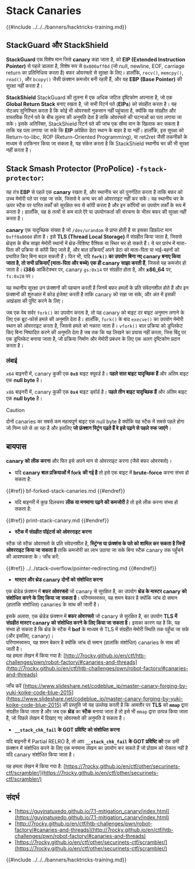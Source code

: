 # Stack Canaries

{{#include ../../../banners/hacktricks-training.md}}

## **StackGuard और StackShield**

**StackGuard** एक विशेष मान जिसे **canary** कहा जाता है, को **EIP (Extended Instruction Pointer)** से पहले डालता है, विशेष रूप से `0x000aff0d` (जो null, newline, EOF, carriage return का प्रतिनिधित्व करता है) बफर ओवरफ्लो से सुरक्षा के लिए। हालाँकि, `recv()`, `memcpy()`, `read()`, और `bcopy()` जैसी फ़ंक्शन कमजोर बनी रहती हैं, और यह **EBP (Base Pointer)** की सुरक्षा नहीं करता है।

**StackShield** StackGuard की तुलना में एक अधिक जटिल दृष्टिकोण अपनाता है, जो एक **Global Return Stack** बनाए रखता है, जो सभी रिटर्न पते (**EIPs**) को संग्रहीत करता है। यह सेटअप सुनिश्चित करता है कि कोई भी ओवरफ्लो नुकसान नहीं पहुंचाता है, क्योंकि यह संग्रहीत और वास्तविक रिटर्न पते के बीच तुलना की अनुमति देता है ताकि ओवरफ्लो की घटनाओं का पता लगाया जा सके। इसके अतिरिक्त, StackShield रिटर्न पते की जांच एक सीमा मान के खिलाफ कर सकता है ताकि यह पता लगाया जा सके कि **EIP** अपेक्षित डेटा स्थान के बाहर है या नहीं। हालाँकि, इस सुरक्षा को Return-to-libc, ROP (Return-Oriented Programming), या ret2ret जैसी तकनीकों के माध्यम से दरकिनार किया जा सकता है, यह संकेत करता है कि StackShield स्थानीय चर की भी सुरक्षा नहीं करता है।

## **Stack Smash Protector (ProPolice) `-fstack-protector`:**

यह तंत्र **EBP** से पहले एक **canary** रखता है, और स्थानीय चर को पुनर्गठित करता है ताकि बफर को उच्च मेमोरी पते पर रखा जा सके, जिससे वे अन्य चर को ओवरराइट नहीं कर सकें। यह स्थानीय चर के ऊपर स्टैक पर पारित तर्कों को सुरक्षित रूप से कॉपी करता है और इन कॉपियों का उपयोग तर्कों के रूप में करता है। हालाँकि, यह 8 तत्वों से कम वाले ऐरे या उपयोगकर्ता की संरचना के भीतर बफर की सुरक्षा नहीं करता है।

**canary** एक यादृच्छिक संख्या है जो `/dev/urandom` से प्राप्त होती है या इसका डिफ़ॉल्ट मान `0xff0a0000` होता है। इसे **TLS (Thread Local Storage)** में संग्रहीत किया जाता है, जिससे थ्रेड्स के बीच साझा मेमोरी स्थानों में थ्रेड-विशिष्ट वैश्विक या स्थिर चर हो सकते हैं। ये चर प्रारंभ में माता-पिता की प्रक्रिया से कॉपी किए जाते हैं, और बाल प्रक्रियाएँ अपने डेटा को माता-पिता या भाई-बहनों को प्रभावित किए बिना बदल सकती हैं। फिर भी, यदि **`fork()` का उपयोग बिना नए canary बनाए किया जाता है, तो सभी प्रक्रियाएँ (माता-पिता और बच्चे) एक ही canary साझा करती हैं**, जिससे यह कमजोर हो जाता है। **i386** आर्किटेक्चर पर, canary `gs:0x14` पर संग्रहीत होता है, और **x86_64** पर, `fs:0x28` पर।

यह स्थानीय सुरक्षा उन फ़ंक्शनों की पहचान करती है जिनमें बफर हमलों के प्रति संवेदनशील होते हैं और इन फ़ंक्शनों की शुरुआत में कोड इंजेक्ट करती है ताकि canary को रखा जा सके, और अंत में इसकी अखंडता की पुष्टि करने के लिए।

जब एक वेब सर्वर `fork()` का उपयोग करता है, तो यह canary को बाइट दर बाइट अनुमान लगाने के लिए एक ब्रूट-फोर्स हमले की अनुमति देता है। हालाँकि, `fork()` के बाद `execve()` का उपयोग मेमोरी स्थान को ओवरराइट करता है, जिससे हमले को नकारा जाता है। `vfork()` बाल प्रक्रिया को डुप्लिकेट किए बिना निष्पादित करने की अनुमति देता है जब तक कि यह लिखने का प्रयास नहीं करता, जिस बिंदु पर एक डुप्लिकेट बनाया जाता है, जो प्रक्रिया निर्माण और मेमोरी प्रबंधन के लिए एक अलग दृष्टिकोण प्रदान करता है।

### लंबाई

`x64` बाइनरी में, canary कुकी एक **`0x8`** बाइट क्यूवर्ड है। **पहले सात बाइट यादृच्छिक हैं** और अंतिम बाइट एक **null byte** है।

`x86` बाइनरी में, canary कुकी एक **`0x4`** बाइट ड्वॉर्ड है। **पहले तीन बाइट यादृच्छिक हैं** और अंतिम बाइट एक **null byte** है।

> [!CAUTION]
> दोनों canaries का सबसे कम महत्वपूर्ण बाइट एक null byte है क्योंकि यह स्टैक में सबसे पहले होगा जो निम्न पते से आ रहा है और इसलिए **जो फ़ंक्शन स्ट्रिंग पढ़ते हैं वे इसे पढ़ने से पहले रुक जाएंगे**।

## बायपास

**canary को लीक करना** और फिर इसे अपने मान से ओवरराइट करना (जैसे बफर ओवरफ्लो)।

- यदि **canary बाल प्रक्रियाओं में fork की गई है** तो इसे एक बाइट में **brute-force** करना संभव हो सकता है:


{{#ref}}
bf-forked-stack-canaries.md
{{#endref}}

- यदि बाइनरी में कुछ दिलचस्प **लीक या मनमाना पढ़ने की कमजोरी** है तो इसे लीक करना संभव हो सकता है:


{{#ref}}
print-stack-canary.md
{{#endref}}

- **स्टैक में संग्रहीत पॉइंटर्स को ओवरराइट करना**

स्टैक जो स्टैक ओवरफ्लो के प्रति संवेदनशील है, **स्ट्रिंग्स या फ़ंक्शंस के पते को शामिल कर सकता है जिन्हें ओवरराइट किया जा सकता है** ताकि कमजोरी का लाभ उठाया जा सके बिना स्टैक canary तक पहुँचने की आवश्यकता के। जाँच करें:


{{#ref}}
../../stack-overflow/pointer-redirecting.md
{{#endref}}

- **मास्टर और थ्रेड canary दोनों को संशोधित करना**

एक थ्रेडेड फ़ंक्शन में **बफर ओवरफ्लो** जो canary से सुरक्षित है, का उपयोग **थ्रेड के मास्टर canary को संशोधित करने के लिए किया जा सकता है**। परिणामस्वरूप, यह शमन बेकार है क्योंकि जांच दो समान (हालांकि संशोधित) canaries के साथ की जाती है।

इसके अलावा, एक थ्रेडेड फ़ंक्शन में **बफर ओवरफ्लो** जो canary से सुरक्षित है, का उपयोग **TLS में संग्रहीत मास्टर canary को संशोधित करने के लिए किया जा सकता है**। इसका कारण यह है कि, यह संभव हो सकता है कि थ्रेड के स्टैक में **bof** के माध्यम से TLS में संग्रहीत मेमोरी स्थिति तक पहुँचा जा सके (और इसलिए, canary)।\
परिणामस्वरूप, यह शमन बेकार है क्योंकि जांच दो समान (हालांकि संशोधित) canaries के साथ की जाती है।\
यह हमला लेखन में किया गया है: [http://7rocky.github.io/en/ctf/htb-challenges/pwn/robot-factory/#canaries-and-threads](http://7rocky.github.io/en/ctf/htb-challenges/pwn/robot-factory/#canaries-and-threads)

जाँच करें [https://www.slideshare.net/codeblue_jp/master-canary-forging-by-yuki-koike-code-blue-2015](https://www.slideshare.net/codeblue_jp/master-canary-forging-by-yuki-koike-code-blue-2015) की प्रस्तुति जो यह उल्लेख करती है कि आमतौर पर **TLS** को **`mmap`** द्वारा संग्रहीत किया जाता है और जब एक **थ्रेड** का **स्टैक** बनाया जाता है तो इसे भी `mmap` द्वारा उत्पन्न किया जाता है, जो पिछले लेखन में दिखाए गए ओवरफ्लो की अनुमति दे सकता है।

- **`__stack_chk_fail` के GOT प्रविष्टि को संशोधित करना**

यदि बाइनरी में Partial RELRO है, तो आप **`__stack_chk_fail` के GOT प्रविष्टि को** एक डमी फ़ंक्शन में संशोधित करने के लिए एक मनमाना लेखन का उपयोग कर सकते हैं जो प्रोग्राम को रोकता नहीं है यदि canary संशोधित किया जाता है।

यह हमला लेखन में किया गया है: [https://7rocky.github.io/en/ctf/other/securinets-ctf/scrambler/](https://7rocky.github.io/en/ctf/other/securinets-ctf/scrambler/)

## संदर्भ

- [https://guyinatuxedo.github.io/7.1-mitigation_canary/index.html](https://guyinatuxedo.github.io/7.1-mitigation_canary/index.html)
- [http://7rocky.github.io/en/ctf/htb-challenges/pwn/robot-factory/#canaries-and-threads](http://7rocky.github.io/en/ctf/htb-challenges/pwn/robot-factory/#canaries-and-threads)
- [https://7rocky.github.io/en/ctf/other/securinets-ctf/scrambler/](https://7rocky.github.io/en/ctf/other/securinets-ctf/scrambler/)

{{#include ../../../banners/hacktricks-training.md}}
